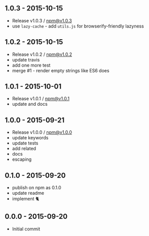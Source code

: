 

## 1.0.3 - 2015-10-15
- Release v1.0.3 / npm@v1.0.3
- use `lazy-cache` - add `utils.js` for browserify-friendly lazyness

## 1.0.2 - 2015-10-15
- Release v1.0.2 / npm@v1.0.2
- update travis
- add one more test
- merge #1 - render empty strings like ES6 does

## 1.0.1 - 2015-10-01
- Release v1.0.1 / npm@v1.0.1
- update and docs

## 1.0.0 - 2015-09-21
- Release v1.0.0 / npm@v1.0.0
- update keywords
- update tests
- add related
- docs
- escaping

## 0.1.0 - 2015-09-20
- publish on npm as 0.1.0
- update readme
- implement :cat2:

## 0.0.0 - 2015-09-20
- Initial commit
